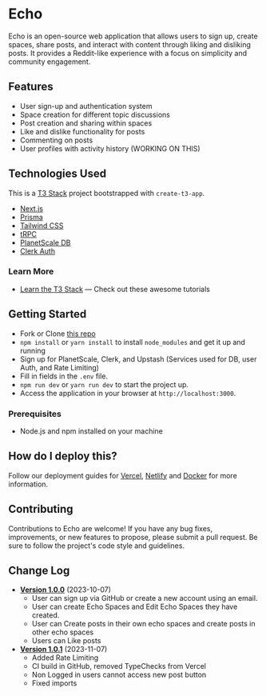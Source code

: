 # Echo

Echo is an open-source web application that allows users to sign up, create spaces, share posts, and interact with content through liking and disliking posts. It provides a Reddit-like experience with a focus on simplicity and community engagement.

## Features

- User sign-up and authentication system
- Space creation for different topic discussions
- Post creation and sharing within spaces
- Like and dislike functionality for posts
- Commenting on posts
- User profiles with activity history (WORKING ON THIS)

## Technologies Used
This is a [T3 Stack](https://create.t3.gg/) project bootstrapped with `create-t3-app`.

- [Next.js](https://nextjs.org)
- [Prisma](https://prisma.io)
- [Tailwind CSS](https://tailwindcss.com)
- [tRPC](https://trpc.io)
- [PlanetScale DB](https://app.planetscale.com/)
- [Clerk Auth](https://clerk.com)
### Learn More
- [Learn the T3 Stack](https://create.t3.gg/en/faq#what-learning-resources-are-currently-available) — Check out these awesome tutorials


## Getting Started
- Fork or Clone [this repo](https://github.com/brogrammer-codes/Echo)
- `npm install` or `yarn install` to install `node_modules` and get it up and running
- Sign up for PlanetScale, Clerk, and Upstash (Services used for DB, user Auth, and Rate Limiting)
- Fill in fields in the `.env` file. 
- `npm run dev` or `yarn run dev` to start the project up. 
- Access the application in your browser at `http://localhost:3000`.
### Prerequisites

- Node.js and npm installed on your machine


## How do I deploy this?

Follow our deployment guides for [Vercel](https://create.t3.gg/en/deployment/vercel), [Netlify](https://create.t3.gg/en/deployment/netlify) and [Docker](https://create.t3.gg/en/deployment/docker) for more information.

## Contributing

Contributions to Echo are welcome! If you have any bug fixes, improvements, or new features to propose, please submit a pull request. Be sure to follow the project's code style and guidelines.

## Change Log
- **[Version 1.0.0](https://github.com/brogrammer-codes/Echo/releases/tag/v1.0.0)** (2023-10-07)
     - User can sign up via GitHub or create a new account using an email. 
     - User can create Echo Spaces and Edit Echo Spaces they have created. 
     - User can Create posts in their own echo spaces and create posts in other echo spaces
     - Users can Like posts
- **[Version 1.0.1](https://github.com/brogrammer-codes/Echo/releases/tag/v1.0.1)** (2023-11-07)
     - Added Rate Limiting
     - CI build in GitHub, removed TypeChecks from Vercel
     - Non Logged in users cannot access new post button
     - Fixed imports